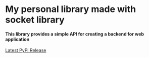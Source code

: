 # My personal library made with socket library

#### This library provides a simple API for creating a backend for web application

[Latest PyPi Release](https://pypi.org/project/socket-project/)

